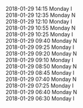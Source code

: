 2018-01-29 14:15 Monday  I  
2018-01-29 12:35 Monday  N  
2018-01-29 12:10 Monday  I  
2018-01-29 10:55 Monday  N  
2018-01-29 10:25 Monday  I  
2018-01-29 09:40 Monday  N  
2018-01-29 09:25 Monday  I  
2018-01-29 09:20 Monday  N  
2018-01-29 09:10 Monday  I  
2018-01-29 08:50 Monday  N  
2018-01-29 08:45 Monday  I  
2018-01-29 07:40 Monday  N  
2018-01-29 07:25 Monday  I  
2018-01-29 06:40 Monday  N  
2018-01-29 06:30 Monday  I  
